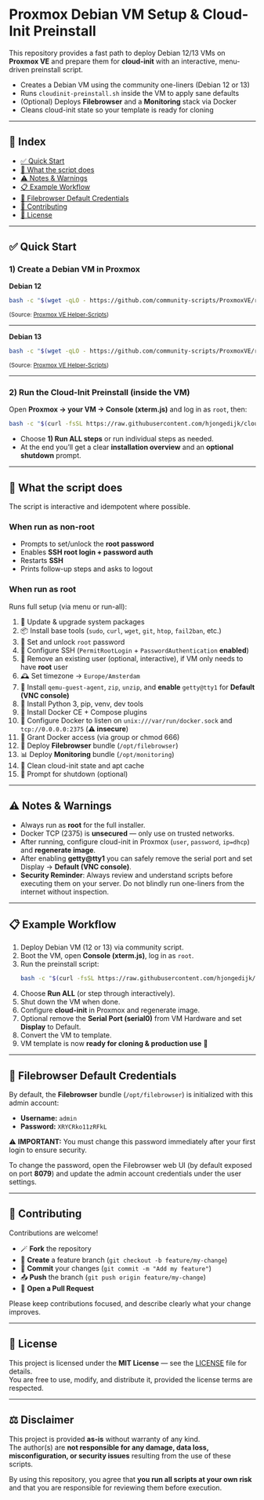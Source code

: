 # Proxmox Debian VM Setup & Cloud-Init Preinstall

This repository provides a fast path to deploy Debian 12/13 VMs on **Proxmox VE** and prepare them for **cloud-init** with an interactive, menu-driven preinstall script.

- Creates a Debian VM using the community one-liners (Debian 12 or 13)  
- Runs `cloudinit-preinstall.sh` inside the VM to apply sane defaults  
- (Optional) Deploys **Filebrowser** and a **Monitoring** stack via Docker  
- Cleans cloud-init state so your template is ready for cloning  

---

## 📑 Index

- [✅ Quick Start](#-quick-start)
- [🧰 What the script does](#-what-the-script-does)
- [⚠️ Notes & Warnings](#️-notes--warnings)
- [📋 Example Workflow](#-example-workflow)
- [🔑 Filebrowser Default Credentials](#-filebrowser-default-credentials)
- [🤝 Contributing](#-contributing)
- [📜 License](#-license)

---

## ✅ Quick Start

### 1) Create a Debian VM in Proxmox

**Debian 12**
```bash
bash -c "$(wget -qLO - https://github.com/community-scripts/ProxmoxVE/raw/main/scripts/debian-vm.sh)"
```
<sub>(Source: [Proxmox VE Helper-Scripts](https://community-scripts.github.io/ProxmoxVE/scripts?id=debian-vm&category=Operating+Systems))</sub>

---

**Debian 13**
```bash
bash -c "$(wget -qLO - https://github.com/community-scripts/ProxmoxVE/raw/main/scripts/debian-13-vm.sh)"
```
<sub>(Source: [Proxmox VE Helper-Scripts](https://community-scripts.github.io/ProxmoxVE/scripts?id=debian-13-vm))</sub>

---

### 2) Run the Cloud-Init Preinstall (inside the VM)

Open **Proxmox → your VM → Console (xterm.js)** and log in as `root`, then:

```bash
bash -c "$(curl -fsSL https://raw.githubusercontent.com/hjongedijk/cloudinit-preinstall/main/cloudinit-preinstall.sh)"
```

- Choose **1) Run ALL steps** or run individual steps as needed.  
- At the end you’ll get a clear **installation overview** and an **optional shutdown** prompt.  

---

## 🧰 What the script does

The script is interactive and idempotent where possible.  

### When run as **non-root**
- Prompts to set/unlock the **root password**  
- Enables **SSH root login + password auth**  
- Restarts **SSH**  
- Prints follow-up steps and asks to logout  

### When run as **root**
Runs full setup (via menu or run-all):

1. 🔄 Update & upgrade system packages  
2. 📦 Install base tools (`sudo`, `curl`, `wget`, `git`, `htop`, `fail2ban`, etc.)  
3. 🔐 Set and unlock `root` password  
4. 🔧 Configure SSH (`PermitRootLogin` + `PasswordAuthentication` **enabled**)  
5. 🧹 Remove an existing user (optional, interactive), if VM only needs to have **root** user  
6. 🕰️  Set timezone → `Europe/Amsterdam`  
7. 🧰 Install `qemu-guest-agent`, `zip`, `unzip`, and **enable** `getty@tty1` for **Default (VNC console)**  
8. 🐍 Install Python 3, pip, venv, dev tools  
9. 🐳 Install Docker CE + Compose plugins  
10. 🔌 Configure Docker to listen on `unix:///var/run/docker.sock` and `tcp://0.0.0.0:2375` (**⚠️ insecure**)  
11. 👥 Grant Docker access (via group or chmod 666)  
12. 📁 Deploy **Filebrowser** bundle (`/opt/filebrowser`)  
13. 📊 Deploy **Monitoring** bundle (`/opt/monitoring`)  
14. 🧽 Clean cloud-init state and apt cache  
15. 📴 Prompt for shutdown (optional)  

---

## ⚠️ Notes & Warnings

- Always run as **root** for the full installer.  
- Docker TCP (2375) is **unsecured** — only use on trusted networks.  
- After running, configure cloud-init in Proxmox (`user`, `password`, `ip=dhcp`) and **regenerate image**.  
- After enabling **getty@tty1** you can safely remove the serial port and set Display → **Default (VNC console)**.  
- **Security Reminder**: Always review and understand scripts before executing them on your server. Do not blindly run one-liners from the internet without inspection. 

---

## 📋 Example Workflow

1. Deploy Debian VM (12 or 13) via community script.  
2. Boot the VM, open **Console (xterm.js)**, log in as `root`.  
3. Run the preinstall script:  
   ```bash
   bash -c "$(curl -fsSL https://raw.githubusercontent.com/hjongedijk/cloudinit-preinstall/main/cloudinit-preinstall.sh)"
   ```  
4. Choose **Run ALL** (or step through interactively).  
5. Shut down the VM when done.  
6. Configure **cloud-init** in Proxmox and regenerate image.  
7. Optional remove the **Serial Port (serial0)** from VM Hardware and set **Display** to Default.  
8. Convert the VM to template.  
9. VM template is now **ready for cloning & production use** 🚀  

---

## 🔑 Filebrowser Default Credentials

By default, the **Filebrowser** bundle (`/opt/filebrowser`) is initialized with this admin account:

- **Username:** `admin`  
- **Password:** `XRYCRko11zRFkL`  

⚠️ **IMPORTANT:** You must change this password immediately after your first login to ensure security.  

To change the password, open the Filebrowser web UI (by default exposed on port **8079**) and update the admin account credentials under the user settings.  

---

## 🤝 Contributing

Contributions are welcome!  

- 🪄 **Fork** the repository  
- 🌱 **Create** a feature branch (`git checkout -b feature/my-change`)  
- 💾 **Commit** your changes (`git commit -m "Add my feature"`)  
- 📤 **Push** the branch (`git push origin feature/my-change`)  
- 🔀 **Open a Pull Request**  

Please keep contributions focused, and describe clearly what your change improves.  

---

## 📜 License

This project is licensed under the **MIT License** — see the [LICENSE](./LICENSE) file for details.  
You are free to use, modify, and distribute it, provided the license terms are respected.  

---

## ⚖️ Disclaimer

This project is provided **as-is** without warranty of any kind.  
The author(s) are **not responsible for any damage, data loss, misconfiguration, or security issues** resulting from the use of these scripts.  

By using this repository, you agree that **you run all scripts at your own risk** and that you are responsible for reviewing them before execution.